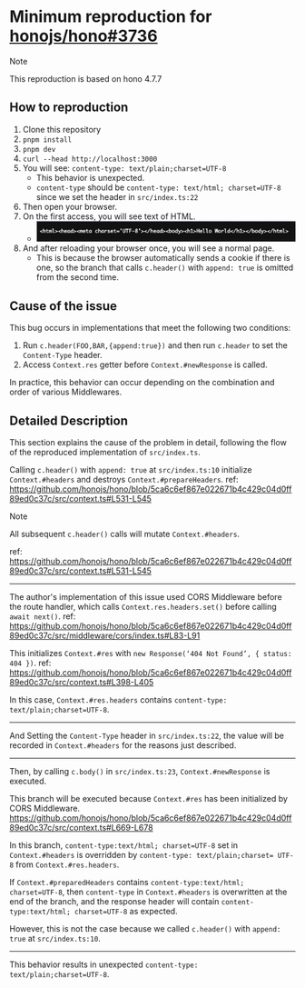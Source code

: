 # Minimum reproduction for [honojs/hono#3736](https://github.com/honojs/hono/issues/3736)

> [!NOTE]
> This reproduction is based on hono 4.7.7

## How to reproduction

1. Clone this repository
2. `pnpm install`
3. `pnpm dev`
4. `curl --head http://localhost:3000`
5. You will see: `content-type: text/plain;charset=UTF-8`
    - This behavior is unexpected.
    - `content-type` should be `content-type: text/html; charset=UTF-8` since we set the header in `src/index.ts:22`
6. Then open your browser.
7. On the first access, you will see text of HTML.
    - ![<html><head><meta charset='UTF-8'></head><body><h1>Hello World</h1></body></html>](./docs/images/text-html.png)
8. And after reloading your browser once, you will see a normal page.
    - This is because the browser automatically sends a cookie if there is one, so the branch that calls `c.header()` with `append: true` is omitted from the second time.

## Cause of the issue

This bug occurs in implementations that meet the following two conditions:

  1. Run `c.header(FOO,BAR,{append:true})` and then run `c.header` to set the `Content-Type` header.
  2. Access `Context.res` getter before `Context.#newResponse` is called.

In practice, this behavior can occur depending on the combination and order of various Middlewares.

## Detailed Description

This section explains the cause of the problem in detail, following the flow of the reproduced implementation of `src/index.ts`.

Calling `c.header()` with `append: true` at `src/index.ts:10` initialize `Context.#headers` and destroys `Context.#prepareHeaders`.
ref: <https://github.com/honojs/hono/blob/5ca6c6ef867e022671b4c429c04d0ff89ed0c37c/src/context.ts#L531-L545>

> [!NOTE]
> All subsequent `c.header()` calls will mutate `Context.#headers`.
> 
> ref: <https://github.com/honojs/hono/blob/5ca6c6ef867e022671b4c429c04d0ff89ed0c37c/src/context.ts#L531-L545>

---

The author's implementation of this issue used CORS Middleware before the route handler, which calls `Context.res.headers.set()` before calling `await next()`.
ref: <https://github.com/honojs/hono/blob/5ca6c6ef867e022671b4c429c04d0ff89ed0c37c/src/middleware/cors/index.ts#L83-L91>

This initializes `Context.#res` with `new Response(‘404 Not Found’, { status: 404 })`.
ref: <https://github.com/honojs/hono/blob/5ca6c6ef867e022671b4c429c04d0ff89ed0c37c/src/context.ts#L398-L405>

In this case, `Context.#res.headers` contains `content-type: text/plain;charset=UTF-8`.

---

And Setting the `Content-Type` header in `src/index.ts:22`, the value will be recorded in `Context.#headers` for the reasons just described.

---

Then, by calling `c.body()` in `src/index.ts:23`, `Context.#newResponse` is executed.

This branch will be executed because `Context.#res` has been initialized by CORS Middleware.
<https://github.com/honojs/hono/blob/5ca6c6ef867e022671b4c429c04d0ff89ed0c37c/src/context.ts#L669-L678>

In this branch, `content-type:text/html; charset=UTF-8` set in `Context.#headers` is overridden by `content-type: text/plain;charset= UTF-8` from `Context.#res.headers`.

If `Context.#preparedHeaders` contains `content-type:text/html; charset=UTF-8`, then `content-type` in `Context.#headers` is overwritten at the end of the branch, and the response header will contain `content-type:text/html; charset=UTF-8` as expected.

However, this is not the case because we called `c.header()` with `append: true` at `src/index.ts:10`.

---

This behavior results in unexpected `content-type: text/plain;charset=UTF-8`.
